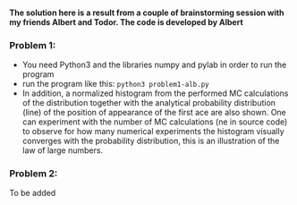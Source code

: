 #### The solution here is a result from a couple of brainstorming session with my friends Albert and Todor. The code is developed by Albert

### Problem 1:
+ You need Python3 and the libraries numpy and pylab in order to run the program
+ run the program like this: `python3 problem1-alb.py`
+ In addition, a normalized histogram from the performed MC calculations of the distribution together with the analytical probability distribution (line) of the position of appearance of the first ace are also shown. One can experiment with the number of MC calculations (ne in source code) to observe for how many numerical experiments the histogram visually converges with the probability distribution, this is an illustration of the law of large numbers.

### Problem 2:
To be added
